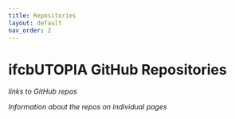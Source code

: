 ```yaml
---
title: Repositories
layout: default
nav_order: 2
---
```


# ifcbUTOPIA GitHub Repositories

*links to GitHub repos*

*Information about the repos on individual pages*